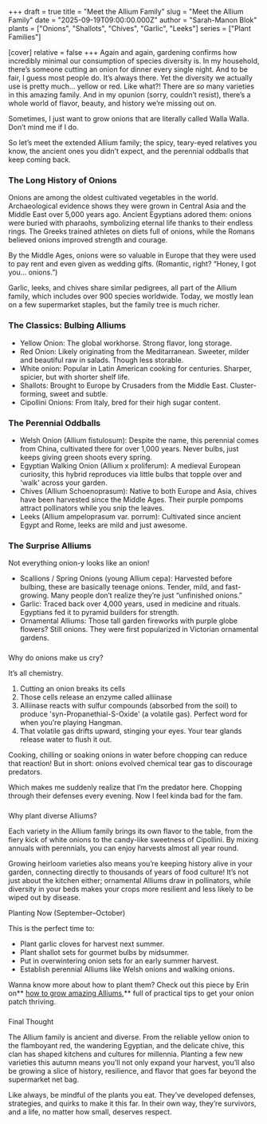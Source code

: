 +++
draft = true
title = "Meet the Allium Family"
slug = "Meet the Allium Family"
date = "2025-09-19T09:00:00.000Z"
author = "Sarah-Manon Blok"
plants = ["Onions", "Shallots", "Chives", "Garlic", "Leeks"]
series = ["Plant Families"]

[cover]
relative = false
+++
Again and again, gardening confirms how incredibly minimal our consumption of species diversity is. In my household, there’s someone cutting an onion for dinner every single night. And to be fair, I guess most people do. It’s always there. Yet the diversity we actually use is pretty much… yellow or red. Like what?! There are *so* many varieties in this amazing family. And in my opunion (sorry, couldn’t resist), there’s a whole world of flavor, beauty, and history we’re missing out on.

Sometimes, I just want to grow onions that are literally called Walla Walla. Don’t mind me if I do.

So let’s meet the extended Allium family; the spicy, teary-eyed relatives you know, the ancient ones you didn’t expect, and the perennial oddballs that keep coming back.

### The Long History of Onions

Onions are among the oldest cultivated vegetables in the world. Archaeological evidence shows they were grown in Central Asia and the Middle East over 5,000 years ago. Ancient Egyptians adored them: onions were buried with pharaohs, symbolizing eternal life thanks to their endless rings. The Greeks trained athletes on diets full of onions, while the Romans believed onions improved strength and courage.

By the Middle Ages, onions were so valuable in Europe that they were used to pay rent and even given as wedding gifts. (Romantic, right? “Honey, I got you… onions.”)

Garlic, leeks, and chives share similar pedigrees, all part of the Allium family, which includes over 900 species worldwide. Today, we mostly lean on a few supermarket staples, but the family tree is much richer.

### The Classics: Bulbing Alliums

* Yellow Onion: The global workhorse. Strong flavor, long storage. 
* Red Onion: Likely originating from the Meditarranean. Sweeter, milder and beautiful raw in salads. Though less storable. 
* White onion: Popular in Latin American cooking for centuries. Sharper, spicier, but with shorter shelf life. 
* Shallots: Brought to Europe by Crusaders from the Middle East. Cluster-forming, sweet and subtle. 
* Cipollini Onions: From Italy, bred for their high sugar content. 

### The Perennial Oddballs

* Welsh Onion (Allium fistulosum): Despite the name, this perennial comes from China, cultivated there for over 1,000 years. Never bulbs, just keeps giving green shoots every spring. 
* Egyptian Walking Onion (Allium x proliferum): A medieval European curiosity, this hybrid reproduces via little bulbs that topple over and 'walk' across your garden. 
* Chives (Allium Schoenoprasum): Native to both Europe and Asia, chives have been harvested since the Middle Ages. Their purple pompoms attract pollinators while you snip the leaves. 
* Leeks (Allium ampeloprasum var. porrum): Cultivated since ancient Egypt and Rome, leeks are mild and just awesome. 

### The Surprise Alliums

Not everything onion-y looks like an onion!

* Scallions / Spring Onions (young Allium cepa): Harvested before bulbing, these are basically teenage onions. Tender, mild, and fast-growing. Many people don’t realize they’re just “unfinished onions.” 
* Garlic: Traced back over 4,000 years, used in medicine and rituals. Egyptians fed it to pyramid builders for strength.
* Ornamental Alliums: Those tall garden fireworks with purple globe flowers? Still onions. They were first popularized in Victorian ornamental gardens.

### 
Why do onions make us cry?

It’s all chemistry. 

1. Cutting an onion breaks its cells 
2. Those cells release an enzyme called alliinase 
3. Alliinase reacts with sulfur compounds (absorbed from the soil) to produce 'syn-Propanethial-S-Oxide' (a volatile gas). Perfect word for when you're playing Hangman. 
4. That volatile gas drifts upward, stinging your eyes. Your tear glands release water to flush it out. 

Cooking, chilling or soaking onions in water before chopping can reduce that reaction! But in short: onions evolved chemical tear gas to discourage predators. 

Which makes me suddenly realize that I’m the predator here. Chopping through their defenses every evening. Now I feel kinda bad for the fam. 

### 
Why plant diverse Alliums?

Each variety in the Allium family brings its own flavor to the table, from the fiery kick of white onions to the candy-like sweetness of Cipollini. By mixing annuals with perennials, you can enjoy harvests almost all year round. 

Growing heirloom varieties also means you’re keeping history alive in your garden, connecting directly to thousands of years of food culture! It’s not just about the kitchen either; ornamental Alliums draw in pollinators, while diversity in your beds makes your crops more resilient and less likely to be wiped out by disease.

Planting Now (September–October)

This is the perfect time to:

* Plant garlic cloves for harvest next summer.
* Plant shallot sets for gourmet bulbs by midsummer.
* Put in overwintering onion sets for an early summer harvest.
* Establish perennial Alliums like Welsh onions and walking onions.


Wanna know more about how to plant them? Check out this piece by Erin on** [how to grow amazing Alliums](https://blog.planter.garden/posts/grow-amazing-alliums/),** full of practical tips to get your onion patch thriving.

### 
Final Thought

The Allium family is ancient and diverse. From the reliable yellow onion to the flamboyant red, the wandering Egyptian, and the delicate chive, this clan has shaped kitchens and cultures for millennia. Planting a few new varieties this autumn means you’ll not only expand your harvest, you’ll also be growing a slice of history, resilience, and flavor that goes far beyond the supermarket net bag.

Like always, be mindful of the plants you eat. They’ve developed defenses, strategies, and quirks to make it this far. In their own way, they’re survivors, and a life, no matter how small, deserves respect.
